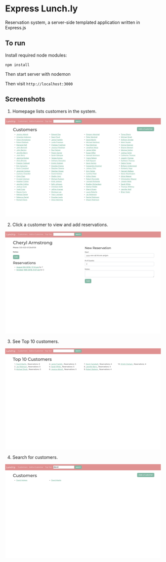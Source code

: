 # Express Lunch.ly

Reservation system, a server-side templated application written in Express.js

## To run

Install required node modules:  

    npm install

Then start server with nodemon

Then visit `http://localhost:3000`

## Screenshots

1. Homepage lists customers in the system.

![Homepage displays customers](images/screenshot1.png)

2. Click a customer to view and add reservations.

![Customer page to view and add reservations](images/screenshot2.png)

3. See Top 10 customers.

![See Top 10 customers](images/screenshot3.png)

4. Search for customers.

![Search for customers](images/screenshot4.png)
